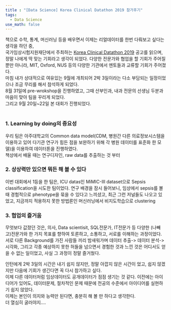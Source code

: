 ```yaml
---
title : "[Data Science] Korea Clinical Datathon 2019 참가후기"
tags:
  - Data Science
use_math: false
---
```


책으로 수학, 통계, 머신러닝 등을 배우면서 이제는 리얼데이터를 한번 다뤄보고 싶다는 생각을 하던 중,  
국가임상시험지원재단에서 주최하는 [Korea Clinical Datathon 2019](http://datathon.konect.or.kr/) 공고를 읽으며, 정말 나에게 딱 맞는 기회라고 생각이 되었다.
다양한 전문가와 협업을 할 기회가 주어질 뿐만 아니라, MIT, Oxford, NUS 등의 다양한 기관에서 멘토들과 교류할 기회가 주어졌다.  
마침 내가 상대적으로 여유있는 9월에 개최되어 2박 3일이라는 다소 부담되는 일정이었으나 조금 무리를 해서 참석하게 되었다.  
8월 31일에 pre-wrokshop을 진행하였고, 그때 산부인과, 내과 전문의 선생님 두분과 마음이 맞아 팀을 꾸리게 되었다.  
그리고 9월 20일~22일 본 대회가 진행되었다.  
<br>
### 1. Learning by doing의 중요성
우리 팀은 아주대학교의 Common data model(CDM, 병원간 다른 의료정보시스템을 이용하고 있어 다기관 연구가 힘든 점을 보완하기 위해 각 병원 데이터를 표준화 한 모델)을 이용하여 데이터톤을 진행하였다.  
책상에서 배울 때는 
연구디자인, raw data를 추출하는 것 부터 
<br>
### 2. 상상력만 있으면 뭐든 해 볼 수 있다
이번 대회에서 1등을 한 팀은, ICU datas인 MiMIC-III dataset으로 Sepsis classification을 시도한 팀이었다. 연구 배경을 잠시 들어보니, 임상에서 sepsis를 볼 때 경험적으로 phenotype을 묶을 수 있다고 느끼셨고, 최근 그런 저널들도 나오고 있었고, 지금까지 적용하지 못한 방법론인 머신러닝에서 비지도학습으로 clustering
<br>
### 3.  협업의 즐거움
무엇보다 값졌던 것은, 의사, Data scientisit, SQL전문가, IT전문가 등 다양한 (나빼고)전문가와 한 가지 목표를 향하여 토론하고, 소통하고, 서로를 이해하는 과정이었다.  
서로 다른 Background를 가진 사람들 끼리 밤새워가며 데이터 추출-> 데이터 분석-> 시각화, 그리고 각종 예상하지 못한 허들을 넘으면서 경험한 것과 느낀 것은 어디서도 얻을 수 없는 일이었고, 사실 그 과정이 정말 즐거웠다. 


인턴에게 2박 3일의 시간은 내기 쉽지 않지만, 정말 아깝지 않은 시간이 었고, 쉽지 않겠지만 다음에 기회가 생긴다면 꼭 다시 참가하고 싶다.  
이제 다른 데이터처럼 임상데이터도 공개데이터가 점점 생기는 것 같다. 이전에는 아이디어가 있어도, 데이터문제, 절차적인 문제 때문에 전공의 수준에서 아이디어를 실현하기 쉽지 않았다.  
이제는 본인이 의지와 능력만 된다면, 충분히 해 볼 만 하다고 생각한다.  
더 열심히 굴러야지....

